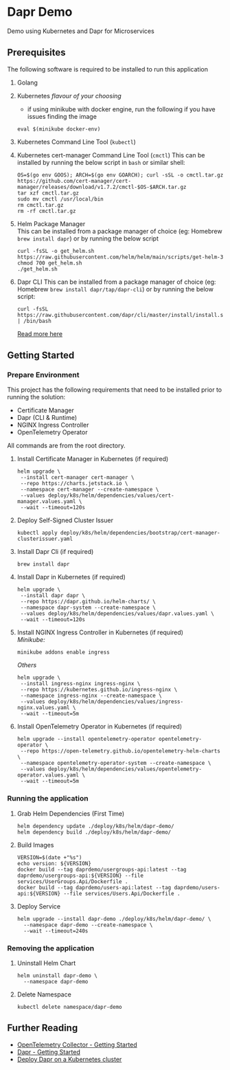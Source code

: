 # Dapr Demo

Demo using Kubernetes and Dapr for Microservices

## Prerequisites

The following software is required to be installed to run this application

1. Golang
2. Kubernetes _flavour of your choosing_
   - if using minikube with docker engine, run the following if you have issues finding the image
   ```shell
   eval $(minikube docker-env)
   ```
   
3. Kubernetes Command Line Tool (`kubectl`)
4. Kubernetes cert-manager Command Line Tool (`cmctl`)
   This can be installed by running the below script in `bash` or similar shell:
   ```shell
   OS=$(go env GOOS); ARCH=$(go env GOARCH); curl -sSL -o cmctl.tar.gz https://github.com/cert-manager/cert-manager/releases/download/v1.7.2/cmctl-$OS-$ARCH.tar.gz
   tar xzf cmctl.tar.gz
   sudo mv cmctl /usr/local/bin
   rm cmctl.tar.gz
   rm -rf cmctl.tar.gz
   ```
5. Helm Package Manager  
   This can be installed from a package manager of choice (eg: Homebrew `brew install dapr`)
   or by running the below script
   ```shell
   curl -fsSL -o get_helm.sh https://raw.githubusercontent.com/helm/helm/main/scripts/get-helm-3
   chmod 700 get_helm.sh
   ./get_helm.sh
   ```
6. Dapr CLI
   This can be installed from a package manager of choice (eg: Homebrew `brew install dapr/tap/dapr-cli`)
   or by running the below script:
   ```shell
   curl -fsSL https://raw.githubusercontent.com/dapr/cli/master/install/install.sh | /bin/bash
   ```
   [Read more here](https://docs.dapr.io/getting-started/install-dapr-cli/)


## Getting Started

### Prepare Environment

This project has the following requirements that need to be installed prior to running the solution:
- Certificate Manager
- Dapr (CLI & Runtime)
- NGINX Ingress Controller
- OpenTelemetry Operator

All commands are from the root directory.

1. Install Certificate Manager in Kubernetes (if required)
   ```shell
   helm upgrade \
    --install cert-manager cert-manager \
    --repo https://charts.jetstack.io \
    --namespace cert-manager --create-namespace \
    --values deploy/k8s/helm/dependencies/values/cert-manager.values.yaml \
    --wait --timeout=120s
   ```
2. Deploy Self-Signed Cluster Issuer
   ```shell
   kubectl apply deploy/k8s/helm/dependencies/bootstrap/cert-manager-clusterissuer.yaml
   ```
3. Install Dapr Cli (if required)
   ```shell
   brew install dapr
   ```
4. Install Dapr in Kubernetes (if required)
   ```shell
   helm upgrade \
    --install dapr dapr \
    --repo https://dapr.github.io/helm-charts/ \
    --namespace dapr-system --create-namespace \
    --values deploy/k8s/helm/dependencies/values/dapr.values.yaml \
    --wait --timeout=120s
   ```
5. Install NGINX Ingress Controller in Kubernetes (if required)  
   _Minikube:_
   ```shell
   minikube addons enable ingress
   ```
   _Others_
   ```shell
   helm upgrade \
    --install ingress-nginx ingress-nginx \
    --repo https://kubernetes.github.io/ingress-nginx \
    --namespace ingress-nginx --create-namespace \
    --values deploy/k8s/helm/dependencies/values/ingress-nginx.values.yaml \
    --wait --timeout=5m
   ```
6. Install OpenTelemetry Operator in Kubernetes (if required)
   ```shell
   helm upgrade --install opentelemetry-operator opentelemetry-operator \
    --repo https://open-telemetry.github.io/opentelemetry-helm-charts \
    --namespace opentelemetry-operator-system --create-namespace \
    --values deploy/k8s/helm/dependencies/values/opentelemetry-operator.values.yaml \
    --wait --timeout=5m
   ```

### Running the application

1. Grab Helm Dependencies (First Time)
   ```shell
   helm dependency update ./deploy/k8s/helm/dapr-demo/
   helm dependency build ./deploy/k8s/helm/dapr-demo/
   ```
2. Build Images
   ```shell
   VERSION=$(date +"%s")
   echo version: ${VERSION}
   docker build --tag daprdemo/usergroups-api:latest --tag daprdemo/usergroups-api:${VERSION} --file services/UserGroups.Api/Dockerfile .
   docker build --tag daprdemo/users-api:latest --tag daprdemo/users-api:${VERSION} --file services/Users.Api/Dockerfile .
   ```
3. Deploy Service
   ```shell
   helm upgrade --install dapr-demo ./deploy/k8s/helm/dapr-demo/ \
     --namespace dapr-demo --create-namespace \
     --wait --timeout=240s
   ```

### Removing the application

1. Uninstall Helm Chart
   ```shell
   helm uninstall dapr-demo \
     --namespace dapr-demo
   ```
2. Delete Namespace
   ```shell
   kubectl delete namespace/dapr-demo
   ```

## Further Reading
- [OpenTelemetry Collector - Getting Started](https://opentelemetry.io/docs/collector/getting-started/)
- [Dapr - Getting Started](https://docs.dapr.io/getting-started/)
- [Deploy Dapr on a Kubernetes cluster](https://docs.dapr.io/operations/hosting/kubernetes/kubernetes-deploy/)





